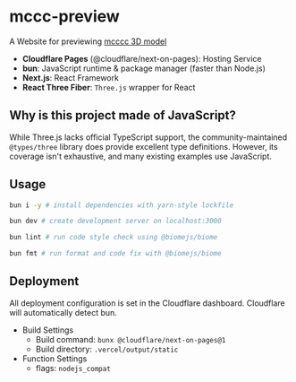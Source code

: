 # mccc-preview

A Website for previewing [mcccc 3D model](https://github.com/tuatmcc/mccc)

- **Cloudflare Pages** (@cloudflare/next-on-pages): Hosting Service
- **bun**: JavaScript runtime & package manager (faster than Node.js)
- **Next.js**: React Framework
- **React Three Fiber**: `Three.js` wrapper for React

## Why is this project made of JavaScript?

While Three.js lacks official TypeScript support, the community-maintained `@types/three` library does provide excellent type definitions. However, its coverage isn't exhaustive, and many existing examples use JavaScript.

## Usage

```sh
bun i -y # install dependencies with yarn-style lockfile
```

```sh
bun dev # create development server on localhost:3000
```

```sh
bun lint # run code style check using @biomejs/biome
```

```sh
bun fmt # run format and code fix with @biomejs/biome
```

## Deployment

All deployment configuration is set in the Cloudflare dashboard.
Cloudflare will automatically detect bun.

- Build Settings
  - Build command: `bunx @cloudflare/next-on-pages@1`
  - Build directory: `.vercel/output/static`
- Function Settings
  - flags: `nodejs_compat`

